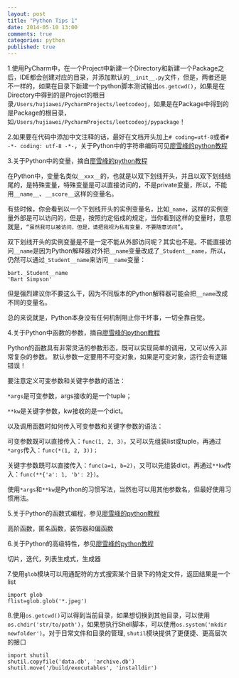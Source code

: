 ```yaml
---
layout: post
title: "Python Tips 1"
date: 2014-05-10 13:00
comments: true
categories: python
published: true
---
```


1.使用PyCharm中，在一个Project中新建一个Directory和新建一个Package之后，IDE都会创建对应的目录，并添加默认的`__init__.py`文件，但是，两者还是不一样的，如果在目录下新建一个python脚本测试输出`os.getcwd()`，如果是在Directory中得到的是Project的根目录`/Users/hujiawei/PycharmProjects/leetcodeoj`，如果是在Package中得到的是Package的根目录，如`/Users/hujiawei/PycharmProjects/leetcodeoj/pypackage`！

2.如果要在代码中添加中文注释的话，最好在文档开头加上`# coding=utf-8`或者`# -*- coding: utf-8 -*-`，关于Python中的字符串编码可见[廖雪峰的python教程](http://www.liaoxuefeng.com/wiki/001374738125095c955c1e6d8bb493182103fac9270762a000/001386819196283586a37629844456ca7e5a7faa9b94ee8000)

3.关于Python中的变量，摘自[廖雪峰的python教程](http://www.liaoxuefeng.com/wiki/001374738125095c955c1e6d8bb493182103fac9270762a000/001386820042500060e2921830a4adf94fb31bcea8d6f5c000)

在Python中，变量名类似`__xxx__`的，也就是以双下划线开头，并且以双下划线结尾的，是特殊变量，特殊变量是可以直接访问的，不是private变量，所以，不能用`__name__`、`__score__`这样的变量名。

有些时候，你会看到以一个下划线开头的实例变量名，比如`_name`，这样的实例变量外部是可以访问的，但是，按照约定俗成的规定，当你看到这样的变量时，意思就是，`“虽然我可以被访问，但是，请把我视为私有变量，不要随意访问”`。

双下划线开头的实例变量是不是一定不能从外部访问呢？其实也不是。不能直接访问`__name`是因为Python解释器对外把`__name`变量改成了`_Student__name`，所以，仍然可以通过`_Student__name`来访问`__name`变量：

```
bart._Student__name
'Bart Simpson'
```

但是强烈建议你不要这么干，因为不同版本的Python解释器可能会把`__name`改成不同的变量名。

总的来说就是，Python本身没有任何机制阻止你干坏事，一切全靠自觉。

4.关于Python中函数的参数，摘自[廖雪峰的python教程](http://www.liaoxuefeng.com/wiki/001374738125095c955c1e6d8bb493182103fac9270762a000/001374738449338c8a122a7f2e047899fc162f4a7205ea3000)

Python的函数具有非常灵活的参数形态，既可以实现简单的调用，又可以传入非常复杂的参数。
默认参数一定要用不可变对象，如果是可变对象，运行会有逻辑错误！

要注意定义可变参数和关键字参数的语法：

`*args`是可变参数，args接收的是一个tuple；

`**kw`是关键字参数，kw接收的是一个dict。

以及调用函数时如何传入可变参数和关键字参数的语法：

可变参数既可以直接传入：`func(1, 2, 3)`，又可以先组装list或tuple，再通过`*args`传入：`func(*(1, 2, 3))；`

关键字参数既可以直接传入：`func(a=1, b=2)`，又可以先组装dict，再通过`**kw`传入：`func(**{'a': 1, 'b': 2})`。

使用`*args`和`**kw`是Python的习惯写法，当然也可以用其他参数名，但最好使用习惯用法。

5.关于Python的函数式编程，参见[廖雪峰的python教程](http://www.liaoxuefeng.com/wiki/001374738125095c955c1e6d8bb493182103fac9270762a000/001386819866394c3f9efcd1a454b2a8c57933e976445c0000)

高阶函数，匿名函数，装饰器和偏函数

6.关于Python的高级特性，参见[廖雪峰的python教程](http://www.liaoxuefeng.com/wiki/001374738125095c955c1e6d8bb493182103fac9270762a000/0013868196169906eb9ca5864384546bf3405ae6a172b3e000)

切片，迭代，列表生成式，生成器

7.使用`glob`模块可以用通配符的方式搜索某个目录下的特定文件，返回结果是一个list

```
import glob
flist=glob.glob('*.jpeg')
```

8.使用`os.getcwd()`可以得到当前目录，如果想切换到其他目录，可以使用`os.chdir('str/to/path')`，如果想执行Shell脚本，可以使用`os.system('mkdir newfolder')`。对于日常文件和目录的管理, `shutil`模块提供了更便捷、更高层次的接口

```
import shutil
shutil.copyfile('data.db', 'archive.db')
shutil.move('/build/executables', 'installdir')
```


